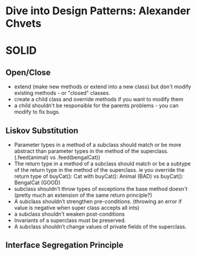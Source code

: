 # Dive into Design Patterns: Alexander Chvets

# SOLID

## Open/Close

- extend (make new methods or extend into a new class) but don't modify existing methods - or "closed" classes.
- create a child class and override methods if you want to modify them
- a child shouldn't be responsible for the parents problems - you can modify to fix bugs.

## Liskov Substitution
- Parameter types in a method of a subclass should match or
  be more abstract than parameter types in the method of the
  superclass. (.feed(animal) vs .feed(bengalCat))
- The return type in a method of a subclass should match or be
  a subtype of the return type in the method of the superclass.
  ie you override the return type of buyCat(): Cat with buyCat(): Animal (BAD) vs buyCat(): BengalCat (GOOD)
- subclass shouldn't throw types of exceptions the base method doesn't (pretty much an extension of the same return principle?)
- A subclass shouldn’t strengthen pre-conditions. (throwing an error if value is negative when super class accepts all ints)
- a subclass shouldn't weaken post-conditions
- Invariants of a superclass must be preserved.
- A subclass shouldn’t change values of private fields of the
superclass.

## Interface Segregation Principle

